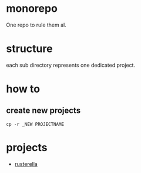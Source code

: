 # monorepo

One repo to rule them al.

# structure

each sub directory represents one dedicated project.


# how to

## create new projects

```
cp -r _NEW PROJECTNAME
```



# projects


* [rusterella](./rusterella)


